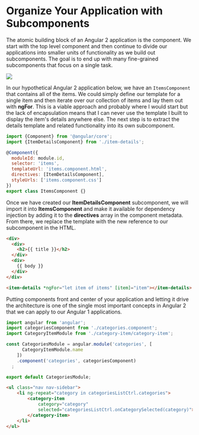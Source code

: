 # Organize Your Application with Subcomponents

The atomic building block of an Angular 2 application is the component. We start with the top level component and then continue to divide our applications into smaller units of functionality as we build out subcomponents. The goal is to end up with many fine-grained subcomponents that focus on a single task.

![](http://onehungrymind-45fd.kxcdn.com/books/angular2-subcomponents.png)

In our hypothetical Angular 2 application below, we have an `ItemsComponent` that contains all of the items. We could simply define our template for a single item and then iterate over our collection of items and lay them out with **ngFor**. This is a viable approach and probably where I would start but the lack of encapsulation means that I can never use the template I built to display the item's details anywhere else. The next step is to extract the details template and related functionality into its own subcomponent.

```javascript
import {Component} from '@angular/core';
import {ItemDetailsComponent} from './item-details';

@Component({
  moduleId: module.id,
  selector: 'items',
  templateUrl: 'items.component.html',
  directives: [ItemDetailsComponent],
  styleUrls: ['items.component.css']
})
export class ItemsComponent {}
```

Once we have created our **ItemDetailsComponent** subcomponent, we will import it into **ItemsComponent** and make it available for dependency injection by adding it to the **directives** array in the component metadata. From there, we replace the template with the new reference to our subcomponent in the HTML.

```html
<div>
  <div>
    <h2>{{ title }}</h2>
  </div>
  <div>
    {{ body }}
  </div>
</div>

<item-details *ngFor="let item of items" [item]="item"></item-details>
```

Putting components front and center of your application and letting it drive the architecture is one of the single most important concepts in Angular 2 that we can apply to our Angular 1 applications. 

```javascript
import angular from 'angular';
import categoriesComponent from './categories.component';
import CategoryItemModule from './category-item/category-item';

const CategoriesModule = angular.module('categories', [
      CategoryItemModule.name
    ])
    .component('categories', categoriesComponent)
  ;

export default CategoriesModule;
```

```html
<ul class="nav nav-sidebar">
	<li ng-repeat="category in categoriesListCtrl.categories">
		<category-item
			category="category"
			selected="categoriesListCtrl.onCategorySelected(category)">
		</category-item>
	</li>
</ul>
```